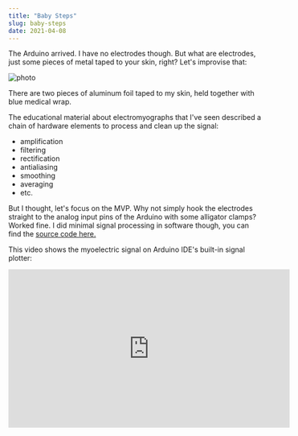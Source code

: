 ```yaml
---
title: "Baby Steps"
slug: baby-steps
date: 2021-04-08
---
```


The Arduino arrived.  I have no electrodes though.  But what are electrodes,
just some pieces of metal taped to your skin, right?  Let's improvise that:

![photo](/img/prototypes/p1.jpg)

There are two pieces of aluminum foil taped to my skin, held together with blue
medical wrap.

The educational material about electromyographs that I've seen described a
chain of hardware elements to process and clean up the signal:

- amplification
- filtering
- rectification
- antialiasing
- smoothing
- averaging
- etc.

But I thought, let's focus on the MVP. Why not simply hook the electrodes
straight to the analog input pins of the Arduino with some alligator clamps?
Worked fine.  I did minimal signal processing in software though, you
can find the [source code here.](https://codeberg.org/psylink/psylink/src/branch/master/experimental/1_initial_test/ReadAnalogVoltage1.ino)

This video shows the myoelectric signal on Arduino IDE's built-in signal
plotter:

<iframe width="560" height="315" sandbox="allow-same-origin allow-scripts allow-popups" title="PsyLink 1 Demo" src="https://peertube.linuxrocks.online/videos/embed/24bec96b-2945-419b-96fb-0bc91185d99b" frameborder="0" allowfullscreen></iframe>
